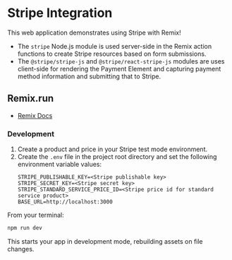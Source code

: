 # Stripe Integration
This web application demonstrates using Stripe with Remix!

- The `stripe` Node.js module is used server-side in the Remix action functions to create Stripe resources based on form submissions.
- The `@stripe/stripe-js` and `@stripe/react-stripe-js` modules are uses client-side for rendering the Payment Element and capturing payment method information and submitting that to Stripe.



## Remix.run

- [Remix Docs](https://remix.run/docs)

### Development

1. Create a product and price in your Stripe test mode environment.
1. Create the `.env` file in the project root directory and set the following environment variable values:
    ```dotenv
    STRIPE_PUBLISHABLE_KEY=<Stripe publishable key>
    STRIPE_SECRET_KEY=<Stripe secret key>
    STRIPE_STANDARD_SERVICE_PRICE_ID=<Stripe price id for standard service product>
    BASE_URL=http://localhost:3000
   ```

From your terminal:

```sh
npm run dev
```

This starts your app in development mode, rebuilding assets on file changes.

